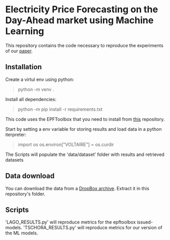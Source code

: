# Electricity Price Forecasting on the Day-Ahead market using Machine Learning

This repository contains the code necessary to reproduce the experiments of our [paper](https://www.sciencedirect.com/science/article/abs/pii/S0306261922002057). 

## Installation

Create a virtul env using python:
> python -m venv .

Install all dependencies:
> python -m pip install -r requirements.txt

This code uses the EPFToolbox that you need to install from [this](https://github.com/jeslago/epftoolbox) repository.

Start by setting a env variable for storing results and load data in a python iterpreter:
> import os
> os.environ["VOLTAIRE"] = os.curdir

The Scripts will populate the 'data/dataset' folder with results and retrieved datasets

## Data download

You can download the data from a [DropBox archive](https://www.dropbox.com/sh/2n7qje9dmhixh35/AADffdnjmJXRQEdvxbcBECgma?dl=0). Extract it in this repository's folder.

## Scripts

'LAGO_RESULTS.py' will reproduce metrics for the epftoolbox issued-models.
'TSCHORA_RESULTS.py' will reproduce metrics for our version of the ML models.
